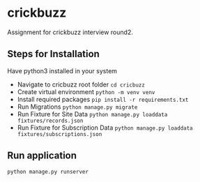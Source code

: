 # crickbuzz
Assignment for crickbuzz interview round2.

## Steps for Installation
Have python3 installed in your system

- Navigate to cricbuzz root folder `cd cricbuzz`
- Create virtual environment `python -m venv venv`
- Install required packages `pip install -r requirements.txt`
- Run Migrations `python manage.py migrate`
- Run Fixture for Site Data `python manage.py loaddata fixtures/records.json`
- Run Fixture for Subscription Data `python manage.py loaddata fixtures/subscriptions.json`

## Run application

`python manage.py runserver`